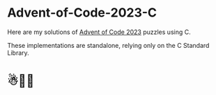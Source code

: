 # Advent-of-Code-2023-C
Here are my solutions of [Advent of Code 2023](https://adventofcode.com/) puzzles using C.

These implementations are standalone, relying only on the C Standard Library.

# ☃🎅🎄
